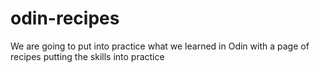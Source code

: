 # odin-recipes

We are going to put into practice what we learned in Odin with a page of recipes putting the skills into practice
